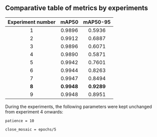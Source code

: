 ## Comparative table of metrics by experiments

| Experiment number  | mAP50 | mAP50-95 |
|:------------------:|:-----:|:--------:|
| 1                  |0.9896 |0.5936    |
| 2                  |0.9912 |0.6887    |
| 3                  |0.9896 |0.6071    |
| 4                  |0.9890 |0.5871    |
| 5                  |0.9942 |0.7601    |
| 6                  |0.9944 |0.8263    |
| 7                  |0.9947 |0.8494    |
| **8**              |**0.9948**|**0.9289**|
| 9                  |0.9948 |0.8951    |

During the experiments, the following parameters were kept unchanged from experiment 4 onwards:


```patience = 10```


```close_mosaic = epochs/5```
